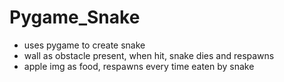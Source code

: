 # Pygame_Snake
- uses pygame to create snake 
- wall as obstacle present, when hit, snake dies and respawns
- apple img as food, respawns every time eaten by snake

